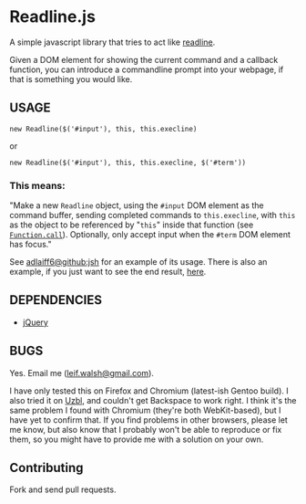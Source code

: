 Readline.js
===========

A simple javascript library that tries to act like [readline][].

Given a DOM element for showing the current command and a callback function, you
can introduce a commandline prompt into your webpage, if that is something you
would like.

[readline]: http://tiswww.case.edu/php/chet/readline/rltop.html

USAGE
-----

    new Readline($('#input'), this, this.execline)

or

    new Readline($('#input'), this, this.execline, $('#term'))

### This means: ###

"Make a new `Readline` object, using the `#input` DOM element as the command
buffer, sending completed commands to `this.execline`, with `this` as the object
to be referenced by "`this`" inside that function (see [`Function.call`][call]).
Optionally, only accept input when the `#term` DOM element has focus."

See [adlaiff6@github:jsh][jsh] for an example of its usage.  There is also an
example, if you just want to see the end result, [here][example].

[jsh]: http://github.com/adlaiff6/jsh/
[example]: http://adlaiff6.github.com/
[call]: https://developer.mozilla.org/en/Core_JavaScript_1.5_Reference/Objects/Function/call

DEPENDENCIES
------------

* [jQuery][]

[jquery]: http://jquery.com/

BUGS
----

Yes.  Email me (<leif.walsh@gmail.com>).

I have only tested this on Firefox and Chromium (latest-ish Gentoo build).  I
also tried it on [Uzbl][], and couldn't get Backspace to work right.  I think
it's the same problem I found with Chromium (they're both WebKit-based), but I
have yet to confirm that.  If you find problems in other browsers, please let me
know, but also know that I probably won't be able to reproduce or fix them, so
you might have to provide me with a solution on your own.

[uzbl]: http://uzbl.org/

Contributing
------------

Fork and send pull requests.
